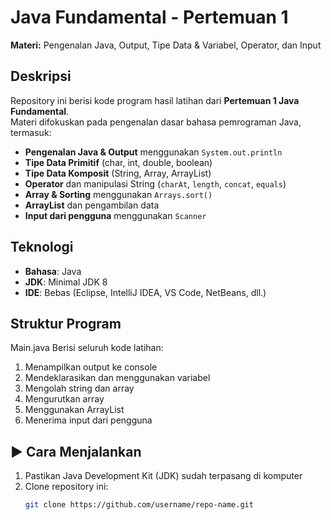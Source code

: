 # Java Fundamental - Pertemuan 1  
**Materi:** Pengenalan Java, Output, Tipe Data & Variabel, Operator, dan Input  

## Deskripsi  
Repository ini berisi kode program hasil latihan dari **Pertemuan 1 Java Fundamental**.  
Materi difokuskan pada pengenalan dasar bahasa pemrograman Java, termasuk:  

- **Pengenalan Java & Output** menggunakan `System.out.println`
- **Tipe Data Primitif** (char, int, double, boolean)  
- **Tipe Data Komposit** (String, Array, ArrayList)  
- **Operator** dan manipulasi String (`charAt`, `length`, `concat`, `equals`)  
- **Array & Sorting** menggunakan `Arrays.sort()`  
- **ArrayList** dan pengambilan data  
- **Input dari pengguna** menggunakan `Scanner`  

## Teknologi  
- **Bahasa**: Java  
- **JDK**: Minimal JDK 8  
- **IDE**: Bebas (Eclipse, IntelliJ IDEA, VS Code, NetBeans, dll.)  

## Struktur Program  
 
Main.java
Berisi seluruh kode latihan:  
1. Menampilkan output ke console  
2. Mendeklarasikan dan menggunakan variabel  
3. Mengolah string dan array  
4. Mengurutkan array  
5. Menggunakan ArrayList  
6. Menerima input dari pengguna  

## ▶️ Cara Menjalankan  
1. Pastikan Java Development Kit (JDK) sudah terpasang di komputer  
2. Clone repository ini:
   ```bash
   git clone https://github.com/username/repo-name.git
